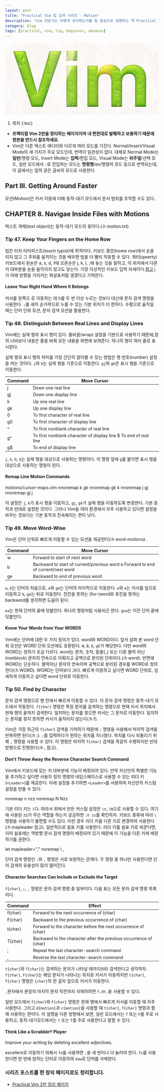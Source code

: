 ```yaml
---
layout: post
title: "Practical Vim 팁 요약 시리즈 - Motion"
description: "Vim 전문가는 어떻게 생각하는지를 팁 중심으로 설명하는 책 Practical Vim 2판을 요약하는 시리즈"
category: blog
tags: [practical, vim, tip, beginner, advance]
---
```


![Vim 3D](/images/posts/vim.jpg)

1. 목차
{:toc}

- **프랙티컬 Vim 2판을 정리하는 페이지이며 내 편한대로 발췌하고 보충하기 때문에 원본을 반드시 참조하세요**.
- Vim은 다른 텍스트 에디터와 다르게 여러 모드를 가진다. Normal/Insert/Visual Mode의 세 가지가 주요 모드인데, 번역이 일관성이 없다. 대체로  Normal Mode는 **일반**/명령 모드, Insert Mode는 **입력**/편집 모드, Visual Mode는 **비주얼**/선택 모드, 일반 모드에서 `:`로 진입하는 모드는 **명령행**/ex/명령어 모드 등으로 번역되는데, 이 글에서는 앞의 굵은 글씨의 모드로 사용한다.

## Part III. Getting Around Faster

모션(Motion)은 커서 이동에 더해 동작-대기 모드에서 문서 범위를 조작할 수도 있다.

## CHAPTER 8. Navigae Inside Files with Motions

텍스트 개체(text object)는 동작-대기 모드의 꽃이다.(:h motion.txt)

### Tip 47. Keep Your Fingers on the Home Row

빔은 터치 타이피스트(touch typist)에 최적이다. 키보드 중앙(home row)에서 손을 띠지 않고 그 주위를 움직이는 것을 배우면 빔을 더 빨리 작동할 수 있다. 쿼티(qwerty) 키보드에서 왼손은 a, s, d, f에 오른손은 j, k, l, ;에 놓는 것을 말하고, 이 위치에서 다른 키 대부분을 손을 움직이지 않고도 닿는다. 가장 이상적인 키보드 입력 자세이다.[참고](http://www.catonmat.net/blog/why-vim-uses-hjkl-as-arrow-keys/) j가 아래 방향을 가리키는 화살표처럼 생겼다고 기억한다.

#### Leave Your Right Hand Where It Belongs

커서를 왼쪽으 로 이동하는 데 h를 두 번 이상 누르는 것보다 대신에 문자 검색 명령을 사용한다. `;`를 새끼 손가락으로 누를 수 있는 기본 위치가 더 편하다. 수평으로 움직일 때는 단어 단위 모션, 문자 검색 모션을 활용한다.

### Tip 48. Distinguish Between Real Lines and Display Lines

Vim에는 실제 행과 표시 행이 있다. 줄바꿈(wrap) 설정을 기본으로 사용하기 때문에,창의 너비보다 내용은 줄을 바꿔 모든 내용을 화면에 보여준다. 하나의 행이 여러 줄로 표시된다.

실제 행과 표시 행의 차이를 가장 간단히 알아볼 수 있는 방법은 행 번호(number) 설정을 켜는 것이다.
`j`와 `k`는 실제 행을 기준으로 이동한다. `gj`와 `gk`은 표시 행을 기준으로 이동한다.

| Command | Move Cursor                                                       |
|---------|-------------------------------------------------------------------|
| j       | Down one real line                                                |
| gj      | Down one display line                                             |
| k       | Up one real line                                                  |
| gk      | Up one display line                                               |
| 0       | To first character of real line                                   |
| g0      | To first character of display line                                |
| ^       | To first nonblank character of real line                          |
| g^      | To first nonblank character of display line $ To end of real line |
| g$      | To end of display line                                            |

`j`, `k`, `O`, `$`는 실제 행을 대상으로 사용하는 명령이다. 이 명령 앞에 `g`를 붙이면 표시 행을 대상으로 사용하는 명령이 된다.

>
#### Remap Line Motion Commands
>
motions/cursor-maps.vim
nnoremap k gk
nnoremap gk k
nnoremap j gj
nnoremap gj j
>
이 설정은 `j`, `k`가 표시 행을 이동하고, `gj`, `gk`가 실제 행을 이동하도록 변경한다. 기본 동작과 반대로 설정한 것이다. 그러나 Vim을 여러 환경에서 자주 사용하고 있다면 설정을 바꾸는 것보다는 기본 동작과 친숙해지는 편이 낫다.
>

### Tip 49. Move Word-Wise

Vim은 단어 단위로 빠르게 이동할 수 있는 모션을 제공한다(:h word-motions).

| Command | Move Cursor                                                                      |
|---------|----------------------------------------------------------------------------------|
| w       | Forward to start of next word                                                    |
| b       | Backward to start of current/previous word e Forward to end of current/next word |
| ge      | Backward to end of previous word                                                 |

`w`, `b`는 단어의 처음으로, `e`와 `ge`는 단어의 마지막으로 이동한다. `w`와 `e`는 커서를 앞으로 이동하고 `b`, `ge`는 뒤로 이동한다. 전진을 뜻하는 (for-)word와 후진을 뜻하는 backword를 생각하면 도움이 된다.

`ea`는 현재 단어의 끝에 덧붙인다. 하나의 명령처럼 사용되곤 한다. `gea`는 이전 단어 끝에 덧붙인다.

#### Know Your Words from Your WORDS

Vim에는 단어에 대한 두 가지 정의가 있다. word와 WORD이다. 앞서 살펴 본 word 단위 모션은 WORD 단위 모션에도 호환된다. `W`, `B`, `E`, `gE`가 해당한다. 다만 word와 WORD는 정의가 조금 다르다. word는 문자, 숫자, 밑줄(_) 또는 다른 블럭 아닌(nonblock) 문자의 연속으로 이뤄지고 공백으로 분리된 단위이다.(:h word). 반면에 WORD는 단순하다. 블럭아닌 문자의 연속이며 공백으로 분리된 경우를 WORD로 정의한다(:h WORD). WORD는 단어보다 크다. 빠르게 이동하고 싶다면 WORD 단위로, 섬세하게 이동하고 싶다면 word 단위로 이동한다.

### Tip 50. Find by Character

문자 검색 명령으로 행 안에서 빠르게 이동할 수 있다. 이 문자 검색 명령은 동작-대기 모드에서 작동한다. `f{char}` 명령은 특정 문자를 검색하는 명령으로 현재 커서 위치에서 현재 행의 끝까지 검색한다. 일치하는 문자를 찾으면 커서는 그 문자로 이동한다. 일치하는 문자를 찾지 못하면 커서가 움직이지 않는다(:h f).

Vim은 가장 최근의 `f{char}` 검색을 기억하기 때문에 `;` 명령을 사용해서 마지막 검색을 반복하면 된다(:h ;). `;`를 입력하다가 원하는 위치를 지나쳤다. 위치를 다시 되돌리기 위해 `,` 명령을 사용할 수 있다. 이 명령은 마지막 `f{char}` 검색을 똑같이 수행하지만 반대 방향으로 진행한다(:h , 참고).

>
#### Don’t Throw Away the Reverse Character Search Command
>
Vim에서 키보드에 있는 키 대부분에 기능이 배정되어 있다. 만약 자신만의 특별한 기능을 추가하고 싶다면 사용자 정의 명령의 네임스페이스로 사용할 수 있는 리더 키(`<Leader>`)를 제공한다. 아래 설정을 추가하면 `<Leader>`를 사용하여 자신만의 커스텀 설정을 만들 수 있다:
>
noremap <Leader>n nzz
noremap <Leader>N Nzz
>
기본 리더 키는 `\`다. 따라서 위에서 만든 커스텀 설정은 `\n`, `\N`으로 사용할 수 있다. 여기에 사용된 zz가 무슨 역할을 하는지 궁금하면 `:h zz`를 확인하자.
키보드 종류에 따라 `\` 명령을 사용하기 불편할 수도 있다. 이런 경우 리더 키를 다른 키로 변경하여 사용한다(:h mapleader 참고). 일반적으로 쉼표 키를 사용한다. 리더 키를 쉼표 키로 바꾼다면, 이미 쉼표에는 역방향 문서 검색 명령이 배정되어 있기 때문에 이 기능을 다른 키에 배정하기를 권한다.
>
let mapleader=","
noremap \ ,
>
단어 검색 명령인 `;`와 `,` 명령은 서로 보완하는 관계다. 두 명령 중 하나만 사용한다면 단어 검색의 유용성이 많이 떨어진다.
>

#### Character Searches Can Include or Exclude the Target

`f{char}`, `;`, `,` 명령은 문자 검색 명령 중 일부이다. 다음 표는 모든 문자 검색 명령 목록이다.

| Command | Effect                                                            |
|---------|-------------------------------------------------------------------|
| f{char} | Forward to the next occurrence of {char}                          |
| F{char} | Backward to the previous occurrence of {char}                     |
| t{char} | Forward to the character before the next occurrence of {char}     |
| T{char} | Backward to the character after the previous occurrence of {char} |
| ;       | Repeat the last character-search command                          |
| ,       | Reverse the last character-search command                         |

`t{char}`와 `T{char}`는 검색하는 문자가 나타날 때까지(till) 검색한다고 생각하자. `f{char}`, `F{char}`는 해당 문자가 나타나는 위치로 커서가 이동하지만 `t{char}`, `T{char}` 명령은 `{char}`의 한 글자 앞으로 커서가 이동한다.

`,`문자에서 문장의 마지막 문자 직전까지 삭제하려면 `f,dt.`을 사용할 수 있다.

일반 모드에서 `f{char}`와 `F{char}` 명령은 현재 행에서 빠르게 커서를 이동할 때 자주 사용한다. 그리고 `d{motion}`과 `c{motion}`을 사용할 때 `t{char}`, `T{char}` 명령과 함께 사용하는 편이다. 이 설명을 다른 방향에서 보면, 일반 모드에서는 `f` 또는 `F`를 주로 사용하고, 동작-대기모드에서는 `t` 또는 `T`를 주로 사용한다고 말할 수 있다.

#### Think Like a Scrabble® Player

Improve your writing by deleting excellent adjectives.

excellent로 이동하기 위해서 `fe`를 사용하면 `;`을 세 번이나 더 눌러야 한다. `fx`를 사용한다면 한 번에 원하는 단어로 이동하여 `daw`로 단어를 삭제한다.

### 시리즈 포스트를 한 장의 페이지로도 정리합니다.

* [Practical Vim 2판 정리 페이지](https://nolboo.kim/practical-vim/)


